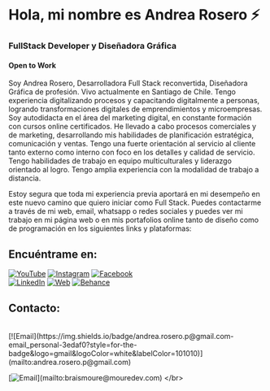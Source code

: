 # Hola, mi nombre es Andrea Rosero :zap:
### FullStack Developer y Diseñadora Gráfica
#### Open to Work

Soy Andrea Rosero, Desarrolladora Full Stack reconvertida, Diseñadora Gráfica de profesión. Vivo actualmente en Santiago de Chile. 
Tengo experiencia digitalizando procesos y capacitando digitalmente a personas, logrando transformaciones digitales de emprendimientos y microempresas. Soy autodidacta en el área del marketing digital, en constante formación con cursos online certificados. He llevado a cabo procesos comerciales y de marketing, desarrollando mis habilidades de planificación estratégica, comunicación y ventas. Tengo una fuerte orientación al servicio al cliente tanto externo como interno con foco en los detalles y calidad de servicio. Tengo habilidades de trabajo en equipo multiculturales y liderazgo orientado al logro. Tengo amplia experiencia con la modalidad de trabajo a distancia.

Estoy segura que toda mi experiencia previa aportará en mi desempeño en este nuevo camino que quiero iniciar como Full Stack.
Puedes contactarme a través de mi web, email, whatsapp o redes sociales y puedes ver mi trabajo en mi página web o en mis portafolios online tanto de diseño como de programación en los siguientes links y plataformas:

## Encuéntrame en:

[![YouTube](https://img.shields.io/badge/YouTube-Andrea_en_digital-FF0000?style=for-the-badge&logo=youtube&logoColor=white&labelColor=101010)](https://youtube.com/@andreaendigital)
[![Instagram](https://img.shields.io/badge/Instagram-@andreaendigital-E4405F?style=for-the-badge&logo=instagram&logoColor=white&labelColor=101010)](https://instagram.com/andreaendigital)
[![Facebook](https://img.shields.io/badge/Facebook-@andreaendigital-1877F2?style=for-the-badge&logo=facebook&logoColor=white&labelColor=101010)](https://www.facebook.com/AndreaRoseroOfficial)
</br>
[![LinkedIn](https://img.shields.io/badge/LinkedIn-Andrea_Rosero-0077B5?style=for-the-badge&logo=linkedin&logoColor=white&labelColor=101010)](https://www.linkedin.com/in/andrearoseroperez/)
[![Web](https://img.shields.io/badge/Web-Andreaendigital.com-14a1f0?style=for-the-badge&logo=dev.to&logoColor=white&labelColor=101010)](https://www.andreaendigital.com)
[![Behance](https://img.shields.io/badge/Behance-Andreaendigital-af50e5?style=for-the-badge&logo=dev.to&logoColor=white&labelColor=101010)](www.behance.net/andrea_rosero
)

## Contacto:

</br>
[![Email](https://img.shields.io/badge/andrea.rosero.p@gmail.com-email_personal-3edaf0?style=for-the-badge&logo=gmail&logoColor=white&labelColor=101010)](mailto:andrea.rosero.p@gmail.com)
</br>

[![Email](https://img.shields.io/badge/braismoure@mouredev.com-email_personal_(respuesta_lenta)-D14836?style=for-the-badge&logo=gmail&logoColor=white&labelColor=101010)](mailto:braismoure@mouredev.com)
</br>
